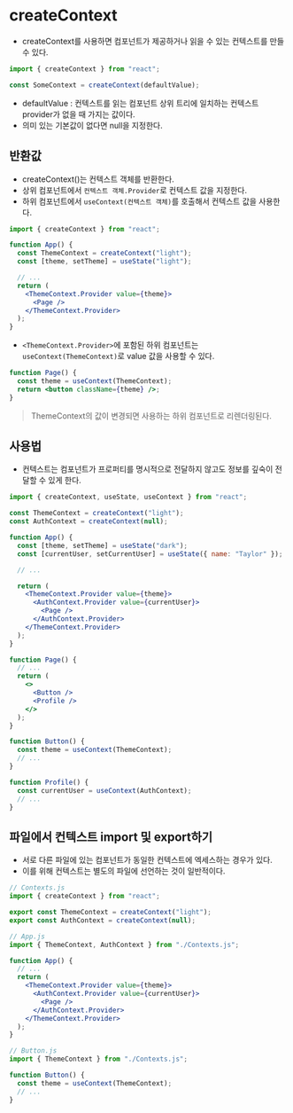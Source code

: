 # createContext

- createContext를 사용하면 컴포넌트가 제공하거나 읽을 수 있는 컨텍스트를 만들 수 있다.

```jsx
import { createContext } from "react";

const SomeContext = createContext(defaultValue);
```

- defaultValue : 컨텍스트를 읽는 컴포넌트 상위 트리에 일치하는 컨텍스트 provider가 없을 때 가지는 값이다.
- 의미 있는 기본값이 없다면 null을 지정한다.

## 반환값

- createContext()는 컨텍스트 객체를 반환한다.
- 상위 컴포넌트에서 `컨텍스트 객체.Provider`로 컨텍스트 값을 지정한다.
- 하위 컴포넌트에서 `useContext(컨텍스트 객체)`를 호출해서 컨텍스트 값을 사용한다.

```jsx
import { createContext } from "react";

function App() {
  const ThemeContext = createContext("light");
  const [theme, setTheme] = useState("light");

  // ...
  return (
    <ThemeContext.Provider value={theme}>
      <Page />
    </ThemeContext.Provider>
  );
}
```

- `<ThemeContext.Provider>`에 포함된 하위 컴포넌트는 `useContext(ThemeContext)`로 value 값을 사용할 수 있다.

```jsx
function Page() {
  const theme = useContext(ThemeContext);
  return <button className={theme} />;
}
```

> ThemeContext의 값이 변경되면 사용하는 하위 컴포넌트로 리렌더링된다.

## 사용법

- 컨텍스트는 컴포넌트가 프로퍼티를 명시적으로 전달하지 않고도 정보를 깊숙이 전달할 수 있게 한다.

```jsx
import { createContext, useState, useContext } from "react";

const ThemeContext = createContext("light");
const AuthContext = createContext(null);

function App() {
  const [theme, setTheme] = useState("dark");
  const [currentUser, setCurrentUser] = useState({ name: "Taylor" });

  // ...

  return (
    <ThemeContext.Provider value={theme}>
      <AuthContext.Provider value={currentUser}>
        <Page />
      </AuthContext.Provider>
    </ThemeContext.Provider>
  );
}

function Page() {
  // ...
  return (
    <>
      <Button />
      <Profile />
    </>
  );
}

function Button() {
  const theme = useContext(ThemeContext);
  // ...
}

function Profile() {
  const currentUser = useContext(AuthContext);
  // ...
}
```

## 파일에서 컨텍스트 import 및 export하기

- 서로 다른 파일에 있는 컴포넌트가 동일한 컨텍스트에 엑세스하는 경우가 있다.
- 이를 위해 컨텍스트는 별도의 파일에 선언하는 것이 일반적이다.

```jsx
// Contexts.js
import { createContext } from "react";

export const ThemeContext = createContext("light");
export const AuthContext = createContext(null);
```

```jsx
// App.js
import { ThemeContext, AuthContext } from "./Contexts.js";

function App() {
  // ...
  return (
    <ThemeContext.Provider value={theme}>
      <AuthContext.Provider value={currentUser}>
        <Page />
      </AuthContext.Provider>
    </ThemeContext.Provider>
  );
}
```

```jsx
// Button.js
import { ThemeContext } from "./Contexts.js";

function Button() {
  const theme = useContext(ThemeContext);
  // ...
}
```
